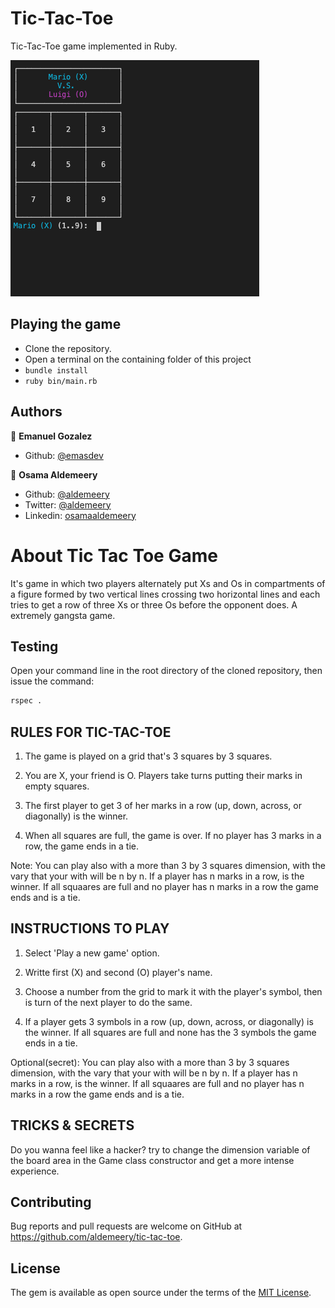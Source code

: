 # Tic-Tac-Toe

Tic-Tac-Toe game implemented in Ruby.

![](game.gif)

## Playing the game

- Clone the repository.
- Open a terminal on the containing folder of this project
- `bundle install`
- `ruby bin/main.rb`

## Authors

👤 **Emanuel Gozalez**

- Github: [@emasdev](https://github.com/emasdev)

👤 **Osama Aldemeery**

- Github: [@aldemeery](https://github.com/aldemeery)
- Twitter: [@aldemeery](https://twitter.com/aldemeery)
- Linkedin: [osamaaldemeery](https://linkedin.com/in/osamaaldemeery)

# About Tic Tac Toe Game

It's game in which two players alternately put Xs and Os in compartments of a figure formed by two vertical lines crossing two horizontal lines and each tries to get a row of three Xs or three Os before the opponent does. A extremely gangsta game.

## Testing
Open your command line in the root directory of the cloned repository, then issue the command:
```bash
rspec .
```

## RULES FOR TIC-TAC-TOE

1. The game is played on a grid that's 3 squares by 3 squares.

2. You are X, your friend is O. Players take turns putting their marks in empty squares.

3. The first player to get 3 of her marks in a row (up, down, across, or diagonally) is the winner.

4. When all squares are full, the game is over. If no player has 3 marks in a row, the game ends in a tie.

Note: You can play also with a more than 3 by 3 squares dimension, with the vary that your with will be n by n.
If a player has n marks in a row, is the winner. If all squaares are full and no player has n marks in a row
the game ends and is a tie.

## INSTRUCTIONS TO PLAY

1. Select 'Play a new game' option.

2. Writte first (X) and second (O) player's name.

3. Choose a number from the grid to mark it with the player's symbol,
   then is turn of the next player to do the same.

4. If a player gets 3 symbols in a row (up, down, across, or diagonally) is the winner.
   If all squares are full and none has the 3 symbols the game ends in a tie.

Optional(secret): You can play also with a more than 3 by 3 squares dimension, with the vary that your with will be n by n.
If a player has n marks in a row, is the winner. If all squaares are full and no player has n marks in a row
the game ends and is a tie.

## TRICKS & SECRETS

Do you wanna feel like a hacker? try to change the dimension variable of the board area in the Game class constructor and get a more intense experience.

## Contributing

Bug reports and pull requests are welcome on GitHub at https://github.com/aldemeery/tic-tac-toe.

## License

The gem is available as open source under the terms of the [MIT License](https://opensource.org/licenses/MIT).
